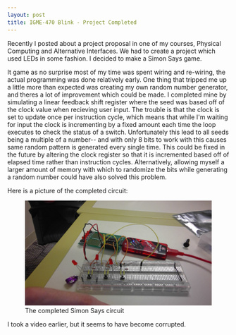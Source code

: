```yaml
---
layout: post
title: IGME-470 Blink - Project Completed
---
```


Recently I posted about a project proposal in one of my courses, Physical Computing and Alternative Interfaces. We had to create a project which used LEDs in some fashion. I decided to make a Simon Says game.

It game as no surprise most of my time was spent wiring and re-wiring, the actual programming was done relatively early. One thing that tripped me up a little more than expected was creating my own random number generator, and theres a lot of improvement which could be made. I completed mine by simulating a linear feedback shift register where the seed was based off of the clock value when recieving user input. The trouble is that the clock is set to update once per instruction cycle, which means that while I'm waiting for input the clock is incrementing by a fixed amount each time the loop executes to check the status of a switch. Unfortunately this lead to all seeds being a multiple of a number-- and with only 8 bits to work with this causes same random pattern is generated every single time. This could be fixed in the future by altering the clock register so that it is incremented based off of elapsed time rather than instruction cycles. Alternatively, allowing myself a larger amount of memory with which to randomize the bits while generating a random number could have also solved this problem.

Here is a picture of the completed circuit:
<figure>
<a href="/images/2016-02-21-IGME-470-BlinkComplete.jpg"><img src="/images/2016-02-21-IGME-470-BlinkComplete.jpg"></a>
<figcaption>The completed Simon Says circuit</figcaption>
</figure>


I took a video earlier, but it seems to have become corrupted.
